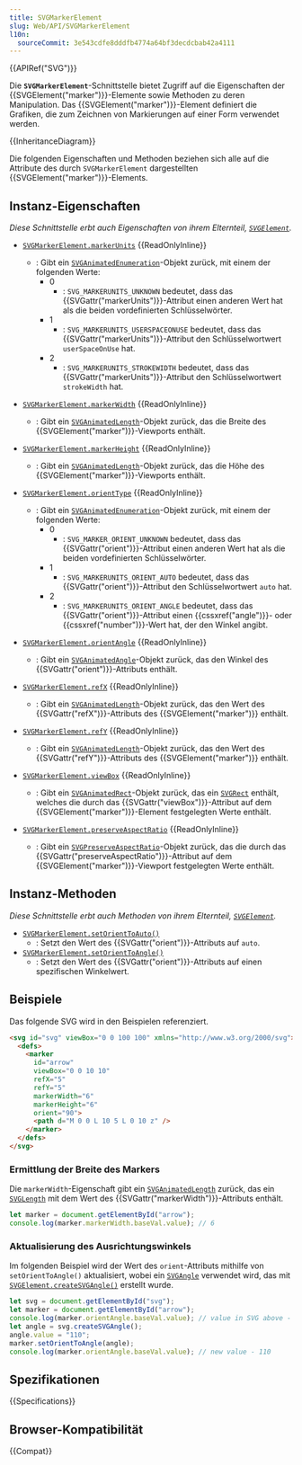 ```yaml
---
title: SVGMarkerElement
slug: Web/API/SVGMarkerElement
l10n:
  sourceCommit: 3e543cdfe8dddfb4774a64bf3decdcbab42a4111
---
```


{{APIRef("SVG")}}

Die **`SVGMarkerElement`**-Schnittstelle bietet Zugriff auf die Eigenschaften der {{SVGElement("marker")}}-Elemente sowie Methoden zu deren Manipulation. Das {{SVGElement("marker")}}-Element definiert die Grafiken, die zum Zeichnen von Markierungen auf einer Form verwendet werden.

{{InheritanceDiagram}}

Die folgenden Eigenschaften und Methoden beziehen sich alle auf die Attribute des durch `SVGMarkerElement` dargestellten {{SVGElement("marker")}}-Elements.

## Instanz-Eigenschaften

_Diese Schnittstelle erbt auch Eigenschaften von ihrem Elternteil, [`SVGElement`](/de/docs/Web/API/SVGElement)._

- [`SVGMarkerElement.markerUnits`](/de/docs/Web/API/SVGMarkerElement/markerUnits) {{ReadOnlyInline}}

  - : Gibt ein [`SVGAnimatedEnumeration`](/de/docs/Web/API/SVGAnimatedEnumeration)-Objekt zurück, mit einem der folgenden Werte:
    - 0
      - : `SVG_MARKERUNITS_UNKNOWN` bedeutet, dass das {{SVGattr("markerUnits")}}-Attribut einen anderen Wert hat als die beiden vordefinierten Schlüsselwörter.
    - 1
      - : `SVG_MARKERUNITS_USERSPACEONUSE` bedeutet, dass das {{SVGattr("markerUnits")}}-Attribut den Schlüsselwortwert `userSpaceOnUse` hat.
    - 2
      - : `SVG_MARKERUNITS_STROKEWIDTH` bedeutet, dass das {{SVGattr("markerUnits")}}-Attribut den Schlüsselwortwert `strokeWidth` hat.

- [`SVGMarkerElement.markerWidth`](/de/docs/Web/API/SVGMarkerElement/markerWidth) {{ReadOnlyInline}}
  - : Gibt ein [`SVGAnimatedLength`](/de/docs/Web/API/SVGAnimatedLength)-Objekt zurück, das die Breite des {{SVGElement("marker")}}-Viewports enthält.
- [`SVGMarkerElement.markerHeight`](/de/docs/Web/API/SVGMarkerElement/markerHeight) {{ReadOnlyInline}}
  - : Gibt ein [`SVGAnimatedLength`](/de/docs/Web/API/SVGAnimatedLength)-Objekt zurück, das die Höhe des {{SVGElement("marker")}}-Viewports enthält.
- [`SVGMarkerElement.orientType`](/de/docs/Web/API/SVGMarkerElement/orientType) {{ReadOnlyInline}}

  - : Gibt ein [`SVGAnimatedEnumeration`](/de/docs/Web/API/SVGAnimatedEnumeration)-Objekt zurück, mit einem der folgenden Werte:
    - 0
      - : `SVG_MARKER_ORIENT_UNKNOWN` bedeutet, dass das {{SVGattr("orient")}}-Attribut einen anderen Wert hat als die beiden vordefinierten Schlüsselwörter.
    - 1
      - : `SVG_MARKERUNITS_ORIENT_AUTO` bedeutet, dass das {{SVGattr("orient")}}-Attribut den Schlüsselwortwert `auto` hat.
    - 2
      - : `SVG_MARKERUNITS_ORIENT_ANGLE` bedeutet, dass das {{SVGattr("orient")}}-Attribut einen {{cssxref("angle")}}- oder {{cssxref("number")}}-Wert hat, der den Winkel angibt.

- [`SVGMarkerElement.orientAngle`](/de/docs/Web/API/SVGMarkerElement/orientAngle) {{ReadOnlyInline}}
  - : Gibt ein [`SVGAnimatedAngle`](/de/docs/Web/API/SVGAnimatedAngle)-Objekt zurück, das den Winkel des {{SVGattr("orient")}}-Attributs enthält.
- [`SVGMarkerElement.refX`](/de/docs/Web/API/SVGMarkerElement/refX) {{ReadOnlyInline}}
  - : Gibt ein [`SVGAnimatedLength`](/de/docs/Web/API/SVGAnimatedLength)-Objekt zurück, das den Wert des {{SVGattr("refX")}}-Attributs des {{SVGElement("marker")}} enthält.
- [`SVGMarkerElement.refY`](/de/docs/Web/API/SVGMarkerElement/refY) {{ReadOnlyInline}}
  - : Gibt ein [`SVGAnimatedLength`](/de/docs/Web/API/SVGAnimatedLength)-Objekt zurück, das den Wert des {{SVGattr("refY")}}-Attributs des {{SVGElement("marker")}} enthält.
- [`SVGMarkerElement.viewBox`](/de/docs/Web/API/SVGMarkerElement/viewBox) {{ReadOnlyInline}}
  - : Gibt ein [`SVGAnimatedRect`](/de/docs/Web/API/SVGAnimatedRect)-Objekt zurück, das ein [`SVGRect`](/de/docs/Web/API/SVGRect) enthält, welches die durch das {{SVGattr("viewBox")}}-Attribut auf dem {{SVGElement("marker")}}-Element festgelegten Werte enthält.
- [`SVGMarkerElement.preserveAspectRatio`](/de/docs/Web/API/SVGMarkerElement/preserveAspectRatio) {{ReadOnlyInline}}
  - : Gibt ein [`SVGPreserveAspectRatio`](/de/docs/Web/API/SVGPreserveAspectRatio)-Objekt zurück, das die durch das {{SVGattr("preserveAspectRatio")}}-Attribut auf dem {{SVGElement("marker")}}-Viewport festgelegten Werte enthält.

## Instanz-Methoden

_Diese Schnittstelle erbt auch Methoden von ihrem Elternteil, [`SVGElement`](/de/docs/Web/API/SVGElement)._

- [`SVGMarkerElement.setOrientToAuto()`](/de/docs/Web/API/SVGMarkerElement/setOrientToAuto)
  - : Setzt den Wert des {{SVGattr("orient")}}-Attributs auf `auto`.
- [`SVGMarkerElement.setOrientToAngle()`](/de/docs/Web/API/SVGMarkerElement/setOrientToAngle)
  - : Setzt den Wert des {{SVGattr("orient")}}-Attributs auf einen spezifischen Winkelwert.

## Beispiele

Das folgende SVG wird in den Beispielen referenziert.

```html
<svg id="svg" viewBox="0 0 100 100" xmlns="http://www.w3.org/2000/svg">
  <defs>
    <marker
      id="arrow"
      viewBox="0 0 10 10"
      refX="5"
      refY="5"
      markerWidth="6"
      markerHeight="6"
      orient="90">
      <path d="M 0 0 L 10 5 L 0 10 z" />
    </marker>
  </defs>
</svg>
```

### Ermittlung der Breite des Markers

Die `markerWidth`-Eigenschaft gibt ein [`SVGAnimatedLength`](/de/docs/Web/API/SVGAnimatedLength) zurück, das ein [`SVGLength`](/de/docs/Web/API/SVGLength) mit dem Wert des {{SVGattr("markerWidth")}}-Attributs enthält.

```js
let marker = document.getElementById("arrow");
console.log(marker.markerWidth.baseVal.value); // 6
```

### Aktualisierung des Ausrichtungswinkels

Im folgenden Beispiel wird der Wert des `orient`-Attributs mithilfe von `setOrientToAngle()` aktualisiert, wobei ein [`SVGAngle`](/de/docs/Web/API/SVGAngle) verwendet wird, das mit [`SVGElement.createSVGAngle()`](/de/docs/Web/API/SVGElement/createSVGAngle) erstellt wurde.

```js
let svg = document.getElementById("svg");
let marker = document.getElementById("arrow");
console.log(marker.orientAngle.baseVal.value); // value in SVG above - 90
let angle = svg.createSVGAngle();
angle.value = "110";
marker.setOrientToAngle(angle);
console.log(marker.orientAngle.baseVal.value); // new value - 110
```

## Spezifikationen

{{Specifications}}

## Browser-Kompatibilität

{{Compat}}
